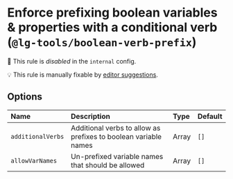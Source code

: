 # Enforce prefixing boolean variables & properties with a conditional verb (`@lg-tools/boolean-verb-prefix`)

🚫 This rule is _disabled_ in the `internal` config.

💡 This rule is manually fixable by [editor suggestions](https://eslint.org/docs/latest/use/core-concepts#rule-suggestions).

<!-- end auto-generated rule header -->

## Options

<!-- begin auto-generated rule options list -->

| Name              | Description                                                     | Type  | Default |
| :---------------- | :-------------------------------------------------------------- | :---- | :------ |
| `additionalVerbs` | Additional verbs to allow as prefixes to boolean variable names | Array | `[]`    |
| `allowVarNames`   | Un-prefixed variable names that should be allowed               | Array | `[]`    |

<!-- end auto-generated rule options list -->
